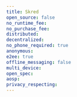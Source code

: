 ```yaml
---
title: Skred
open_source: false
no_runtime_fee:
no_purchase_fee:
distributed:
decentralized:
no_phone_required: true
anonymous:
e2ee: true
offline_messaging: false
multi_device:
open_spec:
aosp:
privacy_respecting:
---
```


